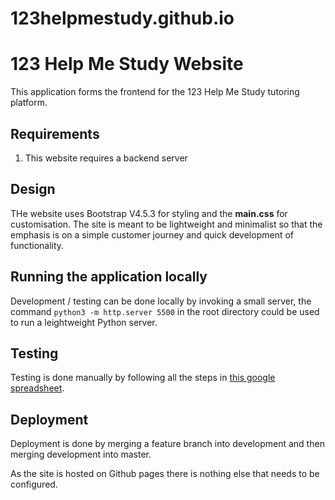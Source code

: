 # 123helpmestudy.github.io

# 123 Help Me Study Website

This application forms the frontend for the 123 Help Me Study tutoring platform.

## Requirements

1) This website requires a backend server

## Design

THe website uses Bootstrap V4.5.3 for styling and the __main.css__ for customisation. The site is meant to be lightweight and minimalist so that the emphasis is on a simple customer journey and quick development of functionality.

## Running the application locally

Development / testing can be done locally by invoking a small server, the command `python3 -m http.server 5500` in the root directory could be used to run a leightweight Python server.

## Testing

Testing is done manually by following all the steps in [this google spreadsheet](https://docs.google.com/spreadsheets/d/1seaOJnTFmAHrJk27ERoy5l5hOMvmXhIqR5GWXXJZZHo).

## Deployment

Deployment is done by merging a feature branch into development and then merging development into master.

As the site is hosted on Github pages there is nothing else that needs to be configured.